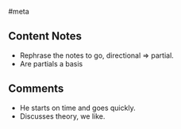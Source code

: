 #meta

## Content Notes

- Rephrase the notes to go, directional => partial.
- Are partials a basis


## Comments

- He starts on time and goes quickly.
- Discusses theory, we like.